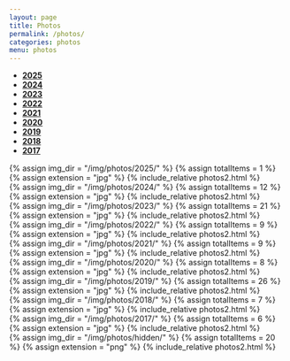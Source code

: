 ```yaml
---
layout: page
title: Photos
permalink: /photos/
categories: photos
menu: photos
---
```


<!-- Ensure Bootstrap CSS and JS are included -->
<script src="https://code.jquery.com/jquery-3.5.1.slim.min.js"></script>
<script src="https://cdn.jsdelivr.net/npm/@popperjs/core@2.5.3/dist/umd/popper.min.js"></script>
<script src="https://stackpath.bootstrapcdn.com/bootstrap/4.5.0/js/bootstrap.min.js"></script>
<script src="https://cdnjs.cloudflare.com/ajax/libs/clipboard.js/2.0.8/clipboard.min.js"></script>

<script>
  $(document).ready(function() {
    // 클릭 횟수를 저장할 변수
    let tabClickCount = 0;

    // 탭 링크 엘리먼트 가져오기
    const y2017TabLink = $('#y2017-tab');

    // 탭 클릭 이벤트 리스너 등록
    y2017TabLink.on('click', function(e) {
      // 클릭 횟수 증가
      tabClickCount++;

      // 특정 횟수 이상으로 클릭하면 이스터에그 열기
      if (tabClickCount >= 10) {
        // 2016 탭을 동적으로 추가
        $('#photosTabs').append('<li class="nav-item"><a class="nav-link" id="yHidden-tab" data-toggle="tab" href="#yHidden">Hidden</a></li>');
        
        // 클릭 횟수 초기화
        tabClickCount = 0;
      }
    });

    $('#photosTabs a').on('click', function(e) {
      e.preventDefault();
      $(this).tab('show');
    });
  });
</script>

<div class="myTabs mb-4">
  <ul class="nav nav-tabs" id="photosTabs" style=" font-weight: bold;">
    <li class="nav-item">
        <a class="nav-link active" id="y2025-tab" data-toggle="tab" href="#y2025">2025</a>
    </li>
    <li class="nav-item">
        <a class="nav-link" id="y2024-tab" data-toggle="tab" href="#y2024">2024</a>
    </li>
    <li class="nav-item">
        <a class="nav-link" id="y2023-tab" data-toggle="tab" href="#y2023">2023</a>
    </li>
    <li class="nav-item">
        <a class="nav-link" id="y2022-tab" data-toggle="tab" href="#y2022">2022</a>
    </li>
    <li class="nav-item">
        <a class="nav-link" id="y2021-tab" data-toggle="tab" href="#y2021">2021</a>
    </li>
    <li class="nav-item">
        <a class="nav-link" id="y2020-tab" data-toggle="tab" href="#y2020">2020</a>
    </li>
    <li class="nav-item">
        <a class="nav-link" id="y2019-tab" data-toggle="tab" href="#y2019">2019</a>
    </li>
    <li class="nav-item">
        <a class="nav-link" id="y2018-tab" data-toggle="tab" href="#y2018">2018</a>
    </li>
    <li class="nav-item">
        <a class="nav-link" id="y2017-tab" data-toggle="tab" href="#y2017">2017</a>
    </li>
  </ul>

  <div class="tab-content" style="margin-top:15px;">
    <div class="tab-pane fade show active" id="y2025">
      {% assign img_dir = "/img/photos/2025/" %}
      {% assign totalItems = 1 %}
      {% assign extension = "jpg" %}
      {% include_relative photos2.html %}
    </div>
    <div class="tab-pane fade" id="y2024">
      {% assign img_dir = "/img/photos/2024/" %}
      {% assign totalItems = 12 %}
      {% assign extension = "jpg" %}
      {% include_relative photos2.html %}
    </div>
    <div class="tab-pane fade" id="y2023">
      {% assign img_dir = "/img/photos/2023/" %}
      {% assign totalItems = 21 %}
      {% assign extension = "jpg" %}
      {% include_relative photos2.html %}
    </div>
    <div class="tab-pane fade" id="y2022">
      {% assign img_dir = "/img/photos/2022/" %}
      {% assign totalItems = 9 %}
      {% assign extension = "jpg" %}
      {% include_relative photos2.html %}
    </div>
    <div class="tab-pane fade" id="y2021">
      {% assign img_dir = "/img/photos/2021/" %}
      {% assign totalItems = 9 %}
      {% assign extension = "jpg" %}
      {% include_relative photos2.html %}
    </div>
    <div class="tab-pane fade" id="y2020">
      {% assign img_dir = "/img/photos/2020/" %}
      {% assign totalItems = 8 %}
      {% assign extension = "jpg" %}
      {% include_relative photos2.html %}
    </div>
    <div class="tab-pane fade" id="y2019">
      {% assign img_dir = "/img/photos/2019/" %}
      {% assign totalItems = 26 %}
      {% assign extension = "jpg" %}
      {% include_relative photos2.html %}
    </div>
    <div class="tab-pane fade" id="y2018">
      {% assign img_dir = "/img/photos/2018/" %}
      {% assign totalItems = 7 %}
      {% assign extension = "jpg" %}
      {% include_relative photos2.html %}
    </div>
    <div class="tab-pane fade" id="y2017">
      {% assign img_dir = "/img/photos/2017/" %}
      {% assign totalItems = 6 %}
      {% assign extension = "jpg" %}
      {% include_relative photos2.html %}
    </div>
    <div class="tab-pane fade" id="yHidden">
      {% assign img_dir = "/img/photos/hidden/" %}
      {% assign totalItems = 20 %}
      {% assign extension = "png" %}
      {% include_relative photos2.html %}
    </div>
  </div>

</div>
